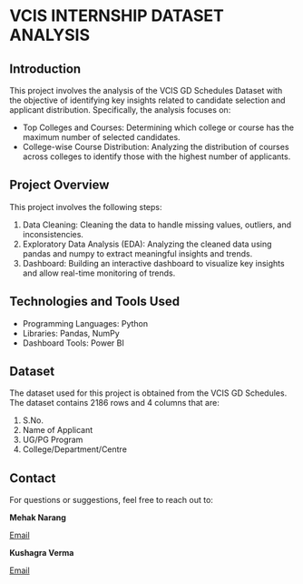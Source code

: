 # VCIS INTERNSHIP DATASET ANALYSIS
## Introduction
This project involves the analysis of the VCIS GD Schedules Dataset with the objective of identifying key insights related to candidate selection and applicant distribution. Specifically, the analysis focuses on:
* Top Colleges and Courses: Determining which college or course has the maximum number of selected candidates.
* College-wise Course Distribution: Analyzing the distribution of courses across colleges to identify those with the highest number of applicants. 

## Project Overview
This project involves the following steps:

1. Data Cleaning: Cleaning the data to handle missing values, outliers, and inconsistencies.
2. Exploratory Data Analysis (EDA): Analyzing the cleaned data using pandas and numpy to extract meaningful insights and trends.
3. Dashboard: Building an interactive dashboard to visualize key insights and allow real-time monitoring of trends.

## Technologies and Tools Used
* Programming Languages: Python 
* Libraries: Pandas, NumPy
* Dashboard Tools: Power BI 

## Dataset
The dataset used for this project is obtained from the VCIS GD Schedules.
The dataset contains 2186 rows and 4 columns that are:
1. S.No.
2. Name of Applicant
3. UG/PG Program
4. College/Department/Centre

## Contact
For questions or suggestions, feel free to reach out to: 

**Mehak Narang**

[Email](mailto:mehaknarang1512@gmail.com)

**Kushagra Verma**

[Email](mailto:mehaknarang1512@gmail.com)

